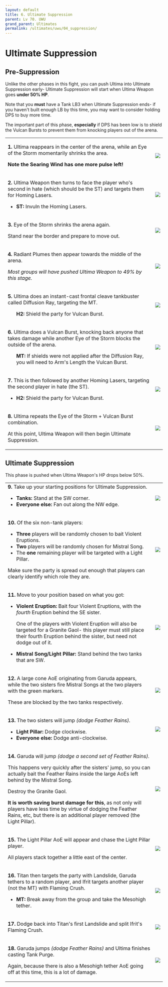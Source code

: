 ```yaml
---
layout: default
title: 6. Ultimate Suppression
parent: Lv 70. UWU
grand_parent: Ultimates
permalink: /ultimates/uwu/04_suppression/
---
```


# Ultimate Suppression

## Pre-Suppression

Unlike the other phases in this fight, you can push Ultima into Ultimate Suppression early- Ultimate Suppression will start when Ultima Weapon goes **under 50% HP**.

Note that you **must** have a Tank LB3 when Ultimate Suppression ends- if you haven't built enough LB by this time, you may want to consider holding DPS to buy more time.

The important part of this phase, **especially** if DPS has been low is to shield the Vulcan Bursts to prevent them from knocking players out of the arena.

<table>
  <tr>
    <td><p><b>1.</b> Ultima reappears in the center of the arena, while an Eye of the Storm momentarily shrinks the area.</p><p><b>Note the Searing Wind has one more pulse left!</b></p></td>
	<td><img src="../images/suppression/suppression_01.jpg"></td>
  </tr>
  <tr>
    <td><p><b>2.</b> Ultima Weapon then turns to face the player who's second in hate (which should be the ST) and targets them for Homing Lasers.<ul><li><b>ST:</b> Invuln the Homing Lasers.</li></ul></p></td>
	<td><img src="../images/suppression/suppression_02.jpg"></td>
  </tr>
  <tr>
    <td><p><b>3.</b> Eye of the Storm shrinks the arena again.</p><p>Stand near the border and prepare to move out.</p></td>
	<td><img src="../images/suppression/suppression_03.jpg"></td>
  </tr>
  <tr>
    <td><p><b>4.</b> Radiant Plumes then appear towards the middle of the arena.</p><p><em>Most groups will have pushed Ultima Weapon to 49% by this stage.</em></p></td>
	<td><img src="../images/suppression/suppression_04.jpg"></td>
  </tr>
  <tr>
    <td><p><b>5.</b> Ultima does an instant-cast frontal cleave tankbuster called Diffusion Ray, targeting the MT.</p><ul><b>H2:</b> Shield the party for Vulcan Burst.</ul></td>
	<td><img src="../images/suppression/suppression_05.jpg"></td>
  </tr>
  <tr>
    <td><p><b>6.</b> Ultima does a Vulcan Burst, knocking back anyone that takes damage while another Eye of the Storm blocks the outside of the arena.</p><ul><b>MT:</b> If shields were not applied after the Diffusion Ray, you will need to Arm's Length the Vulcan Burst.</ul></td>
	<td><img src="../images/suppression/suppression_06.jpg"></td>
  </tr>
  <tr>
    <td><p><b>7.</b> This is then followed by another Homing Lasers, targeting the second player in hate (the ST).</p><ul><li><b>H2:</b> Shield the party for Vulcan Burst.</li></ul></td>
	<td><img src="../images/suppression/suppression_07.jpg"></td>
  </tr>
  <tr>
    <td><p><b>8.</b> Ultima repeats the Eye of the Storm + Vulcan Burst combination.</p><p>At this point, Ultima Weapon will then begin Ultimate Suppression.</p></td>
	<td><img src="../images/suppression/suppression_08.jpg"></td>
  </tr>
</table>

## Ultimate Suppression

This phase is pushed when Ultima Weapon's HP drops below 50%.

<table>
  <tr>
    <td><b>9.</b> Take up your starting positions for Ultimate Suppression.<ul><li><b>Tanks:</b> Stand at the SW corner.</li><li><b>Everyone else:</b> Fan out along the NW edge.</li></ul></td>
	<td><img src="../images/suppression/suppression_09.jpg"></td>
  </tr>
  <tr>
    <td><p><b>10.</b> Of the six non-tank players:<ul><li><b>Three</b> players will be randomly chosen to bait Violent Eruptions.</li><li><b>Two</b> players will be randomly chosen for Mistral Song.</li><li>The <b>one</b> remaining player will be targeted with a Light Pillar.</li></ul></p><p>Make sure the party is spread out enough that players can clearly identify which role they are.</p></td>
	<td><img src="../images/suppression/suppression_10.jpg"></td>
  </tr>
  <tr>
    <td><p><b>11.</b> Move to your position based on what you got:<ul><li><p><b>Violent Eruption:</b> Bait four Violent Eruptions, with the <em>fourth</em> Eruption behind the SE sister.</p><p>One of the players with Violent Eruption will also be targeted for a Granite Gaol- this player must still place their fourth Eruption behind the sister, but need not dodge out of it.</p></li><li><b>Mistral Song/Light Pillar:</b> Stand behind the two tanks that are SW.</li></ul></p></td>
	<td><img src="../images/suppression/suppression_11.jpg"></td>
  </tr>
  <tr>
    <td><p><b>12.</b> A large cone AoE originating from Garuda appears, while the two sisters fire Mistral Songs at the two players with the green markers.</p><p>These are blocked by the two tanks respectively.</p></td>
	<td><img src="../images/suppression/suppression_12.jpg"></td>
  </tr>
  <tr>
    <td><p><b>13.</b> The two sisters will jump <em>(dodge Feather Rains).</em></p><ul><li><b>Light Pillar:</b> Dodge clockwise.</li><li><b>Everyone else:</b> Dodge anti-clockwise.</li></ul></td>
	<td><img src="../images/suppression/suppression_13.jpg"></td>
  </tr>
  <tr>
    <td><p><b>14.</b> Garuda will jump <em>(dodge a second set of Feather Rains).</em></p><p>This happens very quickly after the sisters' jump, so you can actually bait the Feather Rains inside the large AoEs left behind by the Mistral Song.</p><p>Destroy the Granite Gaol.</p><p><b>It is worth saving burst damage for this</b>, as not only will players have less time by virtue of dodging the Feather Rains, etc, but there is an additional player removed (the Light Pillar).</p></td>
	<td><img src="../images/suppression/suppression_14.jpg"></td>
  </tr>
  <tr>
    <td><p><b>15.</b> The Light Pillar AoE will appear and chase the Light Pillar player.</p><p>All players stack together a little east of the center.</p></td>
	<td><img src="../images/suppression/suppression_15.jpg"></td>
  </tr>
  <tr>
    <td><p><b>16.</b> Titan then targets the party with Landslide, Garuda tethers to a random player, and Ifrit targets another player (not the MT) with Flaming Crush.</p><ul><li><b>MT:</b> Break away from the group and take the Mesohigh tether.</li></ul></td>
	<td><img src="../images/suppression/suppression_16.jpg"></td>
  </tr>
  <tr>
    <td><p><b>17.</b> Dodge back into Titan's first Landslide and split Ifrit's Flaming Crush.</p></td>
	<td><img src="../images/suppression/suppression_17.jpg"></td>
  </tr>
  <tr>
    <td><p><b>18.</b> Garuda jumps <em>(dodge Feather Rains)</em> and Ultima finishes casting Tank Purge.</p><p>Again, because there is also a Mesohigh tether AoE going off at this time, this is a lot of damage.</p></td>
	<td><img src="../images/suppression/suppression_18.jpg"></td>
  </tr>
</table>
